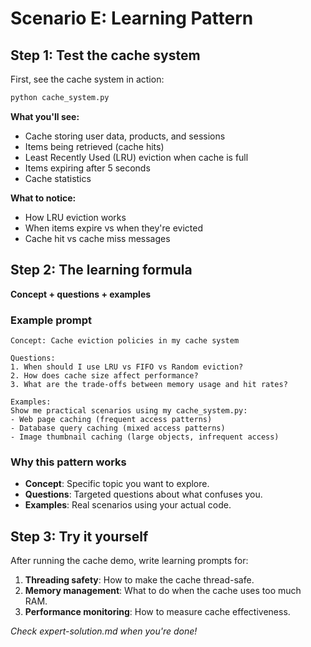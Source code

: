 # Scenario E: Learning Pattern

## Step 1: Test the cache system

First, see the cache system in action:

```bash
python cache_system.py
```

**What you'll see:**
- Cache storing user data, products, and sessions
- Items being retrieved (cache hits)
- Least Recently Used (LRU) eviction when cache is full
- Items expiring after 5 seconds
- Cache statistics

**What to notice:**
- How LRU eviction works
- When items expire vs when they're evicted
- Cache hit vs cache miss messages

## Step 2: The learning formula
**Concept + questions + examples**

### Example prompt
```
Concept: Cache eviction policies in my cache system

Questions:
1. When should I use LRU vs FIFO vs Random eviction?
2. How does cache size affect performance?
3. What are the trade-offs between memory usage and hit rates?

Examples: 
Show me practical scenarios using my cache_system.py:
- Web page caching (frequent access patterns)
- Database query caching (mixed access patterns)  
- Image thumbnail caching (large objects, infrequent access)
```

### Why this pattern works
- **Concept**: Specific topic you want to explore.
- **Questions**: Targeted questions about what confuses you.
- **Examples**: Real scenarios using your actual code.

## Step 3: Try it yourself

After running the cache demo, write learning prompts for:

1. **Threading safety**: How to make the cache thread-safe.
2. **Memory management**: What to do when the cache uses too much RAM.
3. **Performance monitoring**: How to measure cache effectiveness.

*Check expert-solution.md when you're done!* 
